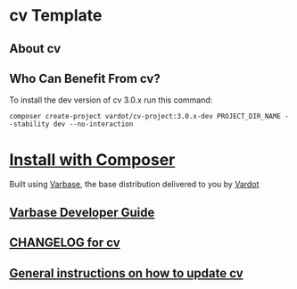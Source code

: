 # cv Template

## About cv

## Who Can Benefit From cv?

To install the dev version of cv 3.0.x run this command:
```
composer create-project vardot/cv-project:3.0.x-dev PROJECT_DIR_NAME --stability dev --no-interaction
```

# [Install with Composer](https://github.com/Vardot/cv-project)

Built using [Varbase](https://www.drupal.org/project/varbase), the base
 distribution delivered to you by [Vardot](https://www.vardot.com)


## [Varbase Developer Guide](https://docs.varbase.vardot.com)

## [CHANGELOG for cv](https://github.com/Vardot/cv/blob/3.0.x/CHANGELOG.md)

## [General instructions on how to update cv](https://github.com/Vardot/cv/blob/3.0.x/UPDATE.md)
